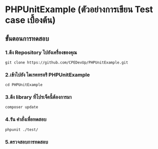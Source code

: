 # PHPUnitExample (ตัวอย่างการเขียน Test case เบื้องต้น)
## ขั้นตอนการทดสอบ
### 1.ดึง Repository ไปยังเครื่องของคุณ
```console
git clone https://github.com/CPEDevUp/PHPUnitExample.git
```
### 2.เข้าไปยัง ไดเรคทรอรี PHPUnitExample
```console
cd PHPUnitExample
```
### 3.ดึง library ที่โปรเจ็คนี้ต้องการมา
```console
composer update
```
### 4.รัน คำสั่งเพื่อทดสอบ
```console
phpunit ./test/ 
```
### 5.ตรวจสอบการทดสอบ
